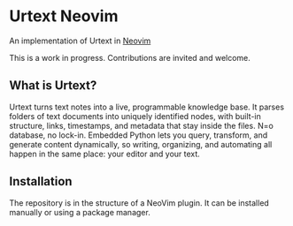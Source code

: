 # Urtext Neovim

An implementation of Urtext in [Neovim](https://neovim.io/)

This is a work in progress. Contributions are invited and welcome.

## What is Urtext?

Urtext turns text notes into a live, programmable knowledge base. It parses folders of text documents into uniquely identified nodes, with built-in structure, links, timestamps, and metadata that stay inside the files. N=o database, no lock-in. Embedded Python lets you query, transform, and generate content dynamically, so writing, organizing, and automating all happen in the same place: your editor and your text.

## Installation

The repository is in the structure of a NeoVim plugin. It can be installed manually or using a package manager.
